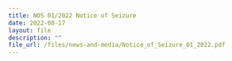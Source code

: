 ```yaml
---
title: NOS 01/2022 Notice of Seizure
date: 2022-08-17
layout: file
description: ""
file_url: /files/news-and-media/Notice_of_Seizure_01_2022.pdf
---
```


